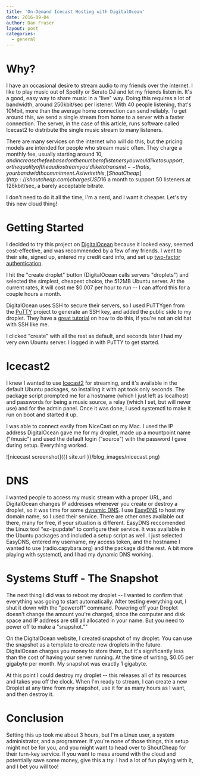 ```yaml
---
title: 'On-Demand Icecast Hosting with DigitalOcean'
date: 2016-09-04
author: Dan Fraser
layout: post
categories:
  - general
---
```

# Why?

I have an occasional desire to stream audio to my friends over the internet. I like to play music out of Spotify or Serato DJ and let my friends listen in.  It's a good, easy way to share music in a "live" way.  Doing this requires a lot of bandwidth, around 250kbit/sec per listener. With 40 people listening, that's 10Mbit, more than the average home connection can send reliably. To get around this, we send a single stream from home to a server with a faster connection.  The server, in the case of this article, runs software called Icecast2 to distribute the single music stream to many listeners.

There are many services on the internet who will do this, but the pricing models are intended for people who stream music often.  They charge a monthly fee, usually starting around $10, and increase the fee based on the number of listeners you would like to support, or the quality of the audio stream you'd like to transmit -- that is, your bandwidth commitment. As I write this, [ShoutCheap](http://shoutcheap.com) charges USD$16 a month to support 50 listeners at 128kbit/sec, a barely acceptable bitrate.

I don't need to do it all the time, I'm a nerd, and I want it cheaper.  Let's try this new cloud thing!

# Getting Started

I decided to try this project on [DigitalOcean](https://digitalocean.com) because it looked easy, seemed cost-effective, and was recommended by a few of my friends. I went to their site, signed up, entered my credit card info, and set up [two-factor authentication](https://en.wikipedia.org/wiki/Multi-factor_authentication).

I hit the "create droplet" button (DigitalOcean calls servers "droplets") and selected the simplest, cheapest choice, the 512MB Ubuntu server. At the current rates, it will cost me $0.007 per hour to run -- I can afford this for a couple hours a month.

DigitalOcean uses SSH to secure their servers, so I used PuTTYgen from the [PuTTY](http://www.chiark.greenend.org.uk/~sgtatham/putty/) project to generate an SSH key, and added the public side to my droplet. They have a [great tutorial](https://www.digitalocean.com/community/tutorials/how-to-use-ssh-keys-with-putty-on-digitalocean-droplets-windows-users) on how to do this, if you're not an old hat with SSH like me.

I clicked "create" with all the rest as default, and seconds later I had my very own Ubuntu server. I logged in with PuTTY to get started.

# Icecast2

I knew I wanted to use [Icecast2](http://icecast.org/) for streaming, and it's available in the default Ubuntu packages, so installing it with apt took only seconds. The package script prompted me for a hostname (which I just left as localhost) and passwords for being a music source, a relay (which I set, but will never use) and for the admin panel. Once it was done, I used systemctl to make it run on boot and started it up.

I was able to connect easily from NiceCast on my Mac. I used the IP address DigitalOcean gave me for my droplet, made up a mountpoint name ("/music") and used the default login ("source") with the password I gave during setup.  Everything worked.

![nicecast screenshot]({{ site.url }}/blog_images/nicecast.png)

# DNS

I wanted people to access my music stream with a proper URL, and DigitalOcean changes IP addresses whenever you create or destroy a droplet, so it was time for some [dynamic DNS](https://en.wikipedia.org/wiki/Dynamic_DNS). I use [EasyDNS](https://easydns.com) to host my domain name, so I used their service. There are other ones available out there, many for free, if your situation is different. EasyDNS reccomended the Linux tool "ez-ipupdate" to configure their service. It was available in the Ubuntu packages and included a setup script as well.  I just selected EasyDNS, entered my username, my access token, and the hostname I wanted to use (radio.capybara.org) and the package did the rest. A bit more playing with systemctl, and I had my dynamic DNS working.

# Systems Stuff - The Snapshot

The next thing I did was to reboot my droplet -- I wanted to confirm that everything was going to start automatically. After testing everything out, I shut it down with the "poweroff" command.  Powering off your Droplet doesn't change the amount you're charged, since the computer and disk space and IP address are still all allocated in your name. But you need to power off to make a
"snapshot.""

On the DigitalOcean website, I created snapshot of my droplet. You can use the snapshot as a template to create new droplets in the future.  DigitalOcean charges you money to store them, but it's significantly less than the cost of having your server running. At the time of writing, $0.05 per gigabyte per month. My snapshot was exactly 1 gigabyte.

At this point I could destroy my droplet -- this releases all of its resources and takes you off the clock. When I'm ready to stream, I can create a new Droplet at any time from my snapshot, use it for as many hours as I want, and then destroy it.

# Conclusion

Setting this up took me about 3 hours, but I'm a Linux user, a system administrator, and a programmer. If you're none of those things, this setup might not be for you, and you might want to head over to ShoutCheap for their turn-key service. If you want to mess around with the cloud and potentially save some money, give this a try. I had a lot of fun playing with it, and I bet you will too!
